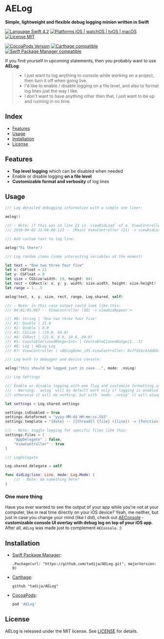 # AELog
**Simple, lightweight and flexible debug logging minion written in Swift**

[![Language Swift 4.2](https://img.shields.io/badge/Language-Swift%204.2-orange.svg?style=flat)](https://swift.org)
[![Platforms iOS | watchOS | tvOS | macOS](https://img.shields.io/badge/Platforms-iOS%20%7C%20watchOS%20%7C%20tvOS%20%7C%20macOS-lightgray.svg?style=flat)](http://www.apple.com)
[![License MIT](https://img.shields.io/badge/License-MIT-lightgrey.svg?style=flat)](https://github.com/tadija/AELog/blob/master/LICENSE)

[![CocoaPods Version](https://img.shields.io/cocoapods/v/AELog.svg?style=flat)](https://cocoapods.org/pods/AELog)
[![Carthage compatible](https://img.shields.io/badge/Carthage-compatible-brightgreen.svg?style=flat)](https://github.com/Carthage/Carthage)
[![Swift Package Manager compatible](https://img.shields.io/badge/Swift%20Package%20Manager-compatible-brightgreen.svg)](https://github.com/apple/swift-package-manager)

If you find yourself in upcoming statements, then you probably want to use **AELog**:  
> - I just want to log anything to console while working on a project, then turn it off when going live.  
> - I'd like to enable / disable logging on a file level, and also to format log lines just the way I like.  
> - I don't want to have anything other then that, I just want to be up and running in no time.

## Index
- [Features](#features)
- [Usage](#usage)
- [Installation](#installation)
- [License](#license)

## Features
- **Top level logging** which can be disabled when needed
- Enable or disable logging **on a file level**
- **Customizable format and verbosity** of log lines

## Usage

```swift
/// Log detailed debugging information with a simple one liner:

aelog()

/// - Note: if this was on line 21 in `viewDidLoad` of a `ViewController`, output could look like this:
/// 2016-04-03 21:08:00.123 -- [Main] ViewController (21) -> viewDidLoad() >

/// Add custom text to log line:

aelog("hi there")

/// Log random items (some interesting variables at the moment)

let text = "One two three four five"
let x: CGFloat = 21
let y: CGFloat = 8
let size = CGSize(width: 19, height: 84)
let rect = CGRect(x: x, y: y, width: size.width, height: size.height)
let range = 1...5

aelog(text, x, y, size, rect, range, Log.shared, self)

/// - Note: in this case output could look like this:
/// 04:01:05.967 -- ViewController (30) -> viewDidAppear > 

/// #0: String | "One two three four five"
/// #1: Double | 21.0
/// #2: Double | 8.0
/// #3: CGSize | (19.0, 84.0)
/// #4: CGRect | (21.0, 8.0, 19.0, 84.0)
/// #5: CountableClosedRange<Int> | CountableClosedRange(1...5)
/// #6: Log | AELog.Log
/// #7: ViewController | <AELogDemo_iOS.ViewController: 0x7fd14c41dd60>

/// Log both to debugger and device console:

aelog("this should be logged just in case...", mode: .nsLog)

/// Log Settings

/// Enable or disable logging with one flag and customize formatting as you like.
/// - Warning: `aelog` will by default work only if logging is enabled and file is not disabled in settings,
/// otherwise it will do nothing, but with `mode: .nsLog` it will always work, wether logging is enabled or not.

let settings = Log.shared.settings

settings.isEnabled = true
settings.dateFormat = "yyyy-MM-dd HH:mm:ss.SSS"
settings.template = "{date} -- [{thread}] {file} ({line}) -> {function} > {text}"

/// - Note: toggle logging for specific files like this:
settings.files = [
    "AppDelegate" : false,
    "ViewController" : true
]

/// LogDelegate

Log.shared.delegate = self

func didLog(line: Line, mode: Log.Mode) {
    /// - Note: do something here?
}
```

### One more thing

Have you ever wanted to see the output of your app while you're not at your computer, like in real time directly on your iOS device? Yeah, me neither, but just in case you change your mind (like I did), check out [AEConsole](https://github.com/tadija/AEConsole) - **customizable console UI overlay with debug log on top of your iOS app**. After all, `AELog` was made just to complement `AEConsole`. :)

## Installation

- [Swift Package Manager](https://swift.org/package-manager/):

    ```
    .Package(url: "https://github.com/tadija/AELog.git", majorVersion: 0)
    ```

- [Carthage](https://github.com/Carthage/Carthage):

	```ogdl
	github "tadija/AELog"
	```

- [CocoaPods](http://cocoapods.org/):

	```ruby
	pod 'AELog'
	```

## License
AELog is released under the MIT license. See [LICENSE](LICENSE) for details.
